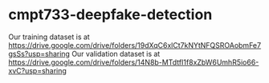 # cmpt733-deepfake-detection

Our training dataset is at https://drive.google.com/drive/folders/19dXqC6xlCt7kNYtNFQSROAobmFe7gsSs?usp=sharing
Our validation dataset is at https://drive.google.com/drive/folders/14N8b-MTdtfI1f8xZbW6UmhR5io66-xvC?usp=sharing


